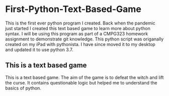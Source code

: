 # First-Python-Text-Based-Game

This is the first ever python program I created. Back when the pandemic just started I created this text based game to learn more about python syntax. I will be using this program as part of a CMPG323 homework assignment to demonstrate git knowledge. This python script was origanally created on my iPad with pythonista. I have since moved it to my desktop and updated it to use python 3.7.

## This is a text based game

This is a text based game. The aim of the game is to defeat the witch and lift the curse. It contains questionable logic but helped me to understand the basics of python.
